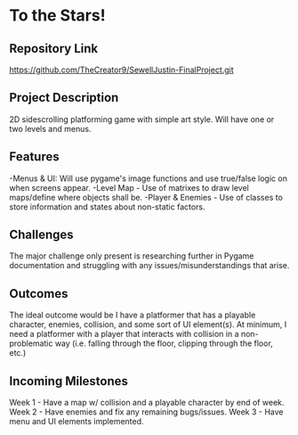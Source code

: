 # To the Stars!

## Repository Link
https://github.com/TheCreator9/SewellJustin-FinalProject.git

## Project Description
2D sidescrolling platforming game with simple art style. Will have one or two levels and menus. 

## Features
-Menus & UI: Will use pygame's image functions and use true/false logic on when screens appear.
-Level Map - Use of matrixes to draw level maps/define where objects shall be.
-Player & Enemies - Use of classes to store information and states about non-static factors.

## Challenges
The major challenge only present is researching further in Pygame documentation and struggling with any issues/misunderstandings that arise.

## Outcomes
The ideal outcome would be I have a platformer that has a playable character, enemies, collision, and some sort of UI element(s). At minimum, I need a platformer with a player that interacts with collision in a non-problematic way (i.e. falling through the floor,
clipping through the floor, etc.)

## Incoming Milestones
Week 1 - Have a map w/ collision and a playable character by end of week.
Week 2 - Have enemies and fix any remaining bugs/issues.
Week 3 - Have menu and UI elements implemented.

